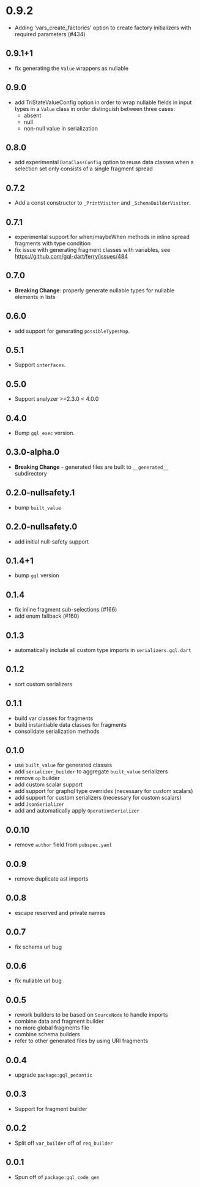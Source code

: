 # 0.9.2

- Adding 'vars_create_factories' option to create factory initializers with required parameters (#434)

## 0.9.1+1

- fix generating the `Value` wrappers as nullable

## 0.9.0

- add TriStateValueConfig option in order to wrap nullable fields in input types in a `Value` class in order distinguish between three cases:
  - absent
  - null
  - non-null value
  in serialization 


## 0.8.0

- add experimental `DataClassConfig` option to reuse data classes when a selection set only consists of a single fragment spread


## 0.7.2

- Add a const constructor to `_PrintVisitor` and `_SchemaBuilderVisitor`.

## 0.7.1

- experimental support for when/maybeWhen methods in inline spread fragments with type condition
- fix issue with generating fragment classes with variables, see https://github.com/gql-dart/ferry/issues/484

## 0.7.0

- **Breaking Change**: properly generate nullable types for nullable elements in lists

## 0.6.0

- add support for generating `possibleTypesMap`. 

## 0.5.1

- Support `interfaces`.

## 0.5.0

- Support analyzer >=2.3.0 < 4.0.0

## 0.4.0

- Bump `gql_exec` version.

## 0.3.0-alpha.0

- **Breaking Change** - generated files are built to `__generated__` subdirectory

## 0.2.0-nullsafety.1

- bump `built_value`

## 0.2.0-nullsafety.0

- add initial null-safety support

## 0.1.4+1

- bump `gql` version

## 0.1.4

- fix inline fragment sub-selections (#166)
- add enum fallback (#160)

## 0.1.3

- automatically include all custom type imports in `serializers.gql.dart`

## 0.1.2

- sort custom serializers

## 0.1.1

- build var classes for fragments
- build instantiable data classes for fragments
- consolidate serialization methods

## 0.1.0

- use `built_value` for generated classes
- add `serializer_builder` to aggregate `built_value` serializers
- remove `op` builder
- add custom scalar support
- add support for graphql type overrides (necessary for custom scalars)
- add support for custom serializers (necessary for custom scalars)
- add `JsonSerializer`
- add and automatically apply `OperationSerializer`

## 0.0.10

- remove `author` field from `pubspec.yaml`

## 0.0.9

- remove duplicate ast imports

## 0.0.8

- escape reserved and private names

## 0.0.7

- fix schema url bug

## 0.0.6

- fix nullable url bug

## 0.0.5

- rework builders to be based on `SourceNode` to handle imports
- combine data and fragment builder
- no more global fragments file
- combine schema builders
- refer to other generated files by using URI fragments

## 0.0.4

- upgrade `package:gql_pedantic`

## 0.0.3

- Support for fragment builder

## 0.0.2

- Split off `var_builder` off of `req_builder`

## 0.0.1

- Spun off of `package:gql_code_gen`
